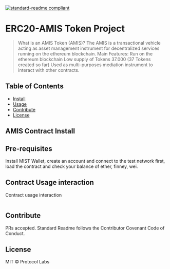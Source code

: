 [![standard-readme compliant](https://img.shields.io/badge/readme%20style-standard-brightgreen.svg?style=flat-square)](https://github.com/RichardLitt/standard-readme)

# ERC20-AMIS Token Project

> What is an AMIS Token (AMIS)? The AMIS is a transactional vehicle acting as asset management instrument for decentralized services running on the ethereum blockchain.
Main Features:
Run on the ethereum blockchain
Low supply of Tokens 37.000 (37 Tokens created so far)
Used as multi-purposes mediation instrument to interact with other contracts.

## Table of Contents

- [Install](#install)
- [Usage](#usage)
- [Contribute](#contribute)
- [License](#license)

## AMIS Contract Install
## Pre-requisites
Install MIST Wallet, create an account and connect to the test network first, load the contract and check your balance of ether, finney, wei.

## Contract Usage interaction
Contract usage interaction
```
```

## Contribute

PRs accepted.
Standard Readme follows the Contributor Covenant Code of Conduct.

## License

MIT © Protocol Labs





